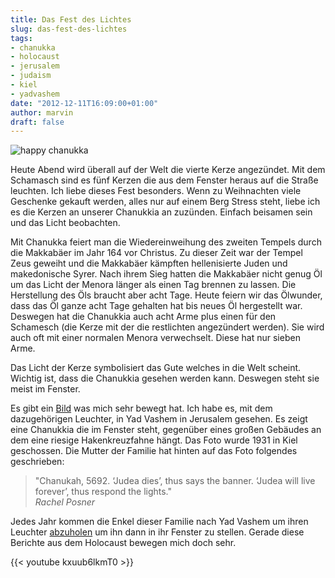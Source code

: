 ```yaml
---
title: Das Fest des Lichtes
slug: das-fest-des-lichtes
tags:
- chanukka
- holocaust
- jerusalem
- judaism
- kiel
- yadvashem
date: "2012-12-11T16:09:00+01:00"
author: marvin
draft: false
---
```

![happy chanukka](/images/8260658301_79ba78b73b_b.jpg)

Heute Abend wird überall auf der Welt die vierte Kerze angezündet. Mit
dem Schamasch sind es fünf Kerzen die aus dem Fenster heraus auf die
Straße leuchten. Ich liebe dieses Fest besonders. Wenn zu Weihnachten
viele Geschenke gekauft werden, alles nur auf einem Berg Stress steht,
liebe ich es die Kerzen an unserer Chanukkia an zuzünden. Einfach
beisamen sein und das Licht beobachten.

Mit Chanukka feiert man die Wiedereinweihung des zweiten Tempels durch
die Makkabäer im Jahr 164 vor Christus. Zu dieser Zeit war der Tempel
Zeus geweiht und die Makkabäer kämpften hellenisierte Juden und
makedonische Syrer. Nach ihrem Sieg hatten die Makkabäer nicht genug Öl
um das Licht der Menora länger als einen Tag brennen zu lassen. Die
Herstellung des Öls braucht aber acht Tage. Heute feiern wir das
Ölwunder, dass das Öl ganze acht Tage gehalten hat bis neues Öl
hergestellt war. Deswegen hat die Chanukkia auch acht Arme plus einen
für den Schamesch (die Kerze mit der die restlichten angezündert
werden). Sie wird auch oft mit einer normalen Menora verwechselt. Diese
hat nur sieben Arme.

Das Licht der Kerze symbolisiert das Gute welches in die Welt scheint.
Wichtig ist, dass die Chanukkia gesehen werden kann. Deswegen steht sie
meist im Fenster.

Es gibt ein
[Bild](http://www1.yadvashem.org/yv/en/exhibitions/hanukkah/hanukkah_menorah.asp)
was mich sehr bewegt hat. Ich habe es, mit dem dazugehörigen Leuchter,
in Yad Vashem in Jerusalem gesehen. Es zeigt eine Chanukkia die im
Fenster steht, gegenüber eines großen Gebäudes an dem eine riesige
Hakenkreuzfahne hängt. Das Foto wurde 1931 in Kiel geschossen. Die
Mutter der Familie hat hinten auf das Foto folgendes geschrieben:

> "Chanukah, 5692. ‘Judea dies’, thus says the banner. ‘Judea will live
> forever’, thus respond the lights."  
>  <cite>Rachel Posner</cite>

Jedes Jahr kommen die Enkel dieser Familie nach Yad Vashem um ihren
Leuchter
[abzuholen](http://lubavitch.com/news/article/2030091/Judea-Lives-The-Story-of-A-Chanukah-Menorah.html)
um ihn dann in ihr Fenster zu stellen. Gerade diese Berichte aus dem
Holocaust bewegen mich doch sehr.

{{< youtube kxuub6lkmT0 >}}